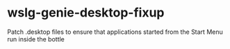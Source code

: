 # wslg-genie-desktop-fixup
Patch .desktop files to ensure that applications started from the Start Menu run inside the bottle
